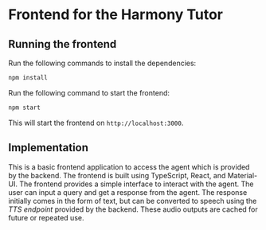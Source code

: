 # Frontend for the Harmony Tutor

## Running the frontend
Run the following commands to install the dependencies:
```bash
npm install
```

Run the following command to start the frontend:
```bash
npm start
```

This will start the frontend on `http://localhost:3000`.

## Implementation
This is a basic frontend application to access the agent which is provided by the backend. The frontend is built using TypeScript, React, and Material-UI. The frontend provides a simple interface to interact with the agent. The user can input a query and get a response from the agent. The response initially comes in the form of text, but can be converted to speech using the *TTS endpoint* provided by the backend. These audio outputs are cached for future or repeated use. 